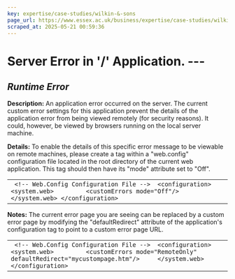 ```yaml
---
key: expertise/case-studies/wilkin-&-sons
page_url: https://www.essex.ac.uk/business/expertise/case-studies/wilkin-&-sons
scraped_at: 2025-05-21 00:59:36
---
```


# Server Error in '/' Application. ---

## *Runtime Error*


 **Description:** An application error occurred on the server. The current custom error settings for this application prevent the details of the application error from being viewed remotely (for security reasons). It could, however, be viewed by browsers running on the local server machine.
  
  
**Details:** To enable the details of this specific error message to be viewable on remote machines, please create a <customErrors> tag within a "web.config" configuration file located in the root directory of the current web application. This <customErrors> tag should then have its "mode" attribute set to "Off".  
  

|  |
| --- |
| ````  <!-- Web.Config Configuration File -->  <configuration>     <system.web>         <customErrors mode="Off"/>     </system.web> </configuration> ```` |

  
**Notes:** The current error page you are seeing can be replaced by a custom error page by modifying the "defaultRedirect" attribute of the application's <customErrors> configuration tag to point to a custom error page URL.  
  

|  |
| --- |
| ````  <!-- Web.Config Configuration File -->  <configuration>     <system.web>         <customErrors mode="RemoteOnly" defaultRedirect="mycustompage.htm"/>     </system.web> </configuration> ```` |